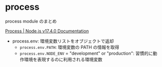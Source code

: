 # process

process module のまとめ

[Process \| Node\.js v17\.4\.0 Documentation](https://nodejs.org/api/process.html)

- process.env: 環境変数リストをオブジェクトで返却
  - `process.env.PATH`: 環境変数の PATH の情報を取得
  - `process.env.NODE_ENV` = "development" or "production": 習慣的に動作環境を表現するのに利用される環境変数

